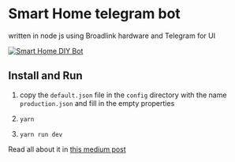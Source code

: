 # Smart Home telegram bot
written in node js using Broadlink hardware and Telegram for UI

[![Smart Home DIY Bot](http://img.youtube.com/vi/fPVSwdyvUrs/0.jpg)](http://www.youtube.com/watch?v=fPVSwdyvUrs)

## Install and Run
1) copy the `default.json` file in the `config` directory with the name `production.json`
and fill in the empty properties

2) `yarn`

3) `yarn run dev`

Read all about it in [this medium post](https://medium.com/@deanshub/affordable-smart-home-diy-with-js-c7d3755e8b62)
